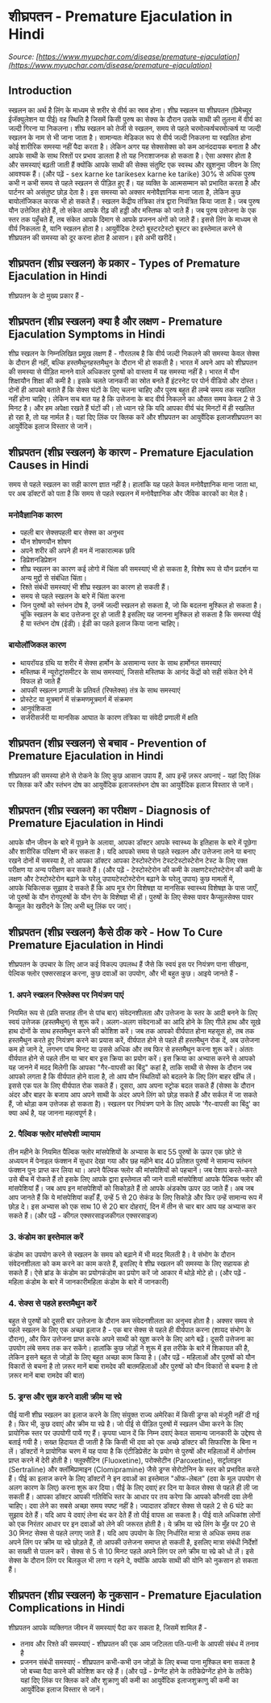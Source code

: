 # शीघ्रपतन - Premature Ejaculation in Hindi
_Source: [https://www.myupchar.com/disease/premature-ejaculation](https://www.myupchar.com/disease/premature-ejaculation)_

## Introduction
स्खलन का अर्थ है लिंग के माध्यम से शरीर से वीर्य का स्राव होना। शीघ्र स्खलन या शीघ्रपतन (प्रिमेच्यूर ईजॅक्युलेशन या पीई) वह स्थिति है जिसमें किसी पुरुष का सेक्स के दौरान उसके साथी की तुलना में वीर्य का जल्दी गिरना या निकलना। शीघ्र स्खलन को तेजी से स्खलन, समय से पहले चरमोत्कर्षचरमोत्कर्ष या जल्दी स्खलन के नाम से भी जाना जाता है।
सामान्यतः मेडिकल रूप से वीर्य जल्दी निकलना या स्खलित होना कोई शारीरिक समस्या नहीं पैदा करता है। लेकिन अगर यह सेक्ससेक्स को कम आनंददायक बनाता है और आपके साथी के साथ रिश्तों पर प्रभाव डालता है तो यह निराशाजनक हो सकता है। ऐसा अक्सर होता है और समस्याएं बढ़ती जाती हैं क्योंकि आपके साथी की सेक्स संतुष्टि एक स्वस्थ और खुशनुमा जीवन के लिए आवश्यक हैं।
(और पढ़ें - sex karne ke tarikesex karne ke tarike)
30% से अधिक पुरुष कभी न कभी समय से पहले स्खलन से पीड़ित हुए हैं। यह व्यक्ति के आत्मसम्मान को प्रभावित करता है और पार्टनर को असंतुष्ट छोड़ देता है। इस समस्या को अक्सर मनोवैज्ञानिक माना जाता है, लेकिन कुछ बायोलॉजिकल कारक भी हो सकते हैं।
स्खलन केंद्रीय तंत्रिका तंत्र द्वारा नियंत्रित किया जाता है। जब पुरुष यौन उत्तेजित होते हैं, तो संकेत आपके रीढ़ की हड्डी और मस्तिष्क को जाते हैं। जब पुरुष उत्तेजना के एक स्तर तक पहुँचते हैं, तब संकेत आपके दिमाग से आपके प्रजनन अंगों को जाते हैं। इससे लिंग के माध्यम से वीर्य निकलता है, यानि स्खलन होता है।
आयुर्वेदिक टेस्टो बूस्टरटेस्टो बूस्टर का इस्तेमाल करने से शीघ्रपतन की समस्या को दूर करना होता है आसान। इसे अभी खरीदें।

## शीघ्रपतन (शीघ्र स्खलन) के प्रकार - Types of Premature Ejaculation in Hindi
शीघ्रपतन के दो मुख्य प्रकार हैं -

## शीघ्रपतन (शीघ्र स्खलन) क्या है और लक्षण - Premature Ejaculation Symptoms in Hindi
शीघ्र स्खलन के निम्नलिखित प्रमुख लक्षण हैं -
गौरतलब है कि वीर्य जल्दी निकलने की समस्या केवल सेक्स के दौरान ही नहीं, बल्कि हस्तमैथुनहस्तमैथुन के दौरान भी हो सकती है।
भारत में अपने आप को शीघ्रपतन की समस्या से पीड़ित मानने वाले अधिकतर पुरुषों को वास्तव में यह समस्या नहीं है। भारत में यौन शिक्षायौन शिक्षा की कमी है। इसके चलते जानकरी का स्रोत बनते हैं इंटरनेट पर पोर्न वीडियो और दोस्त। दोनों ही आपको बताते हैं कि सेक्स घंटों के लिए चलना चाहिए और पुरुष बहुत ही लम्बे समय तक स्खलित नहीं होना चाहिए। लेकिन सच बात यह है कि उत्तेजना के बाद वीर्य निकलने का औसत समय केवल 2 से 3 मिनट है। और हम अपेक्षा रखते हैं घंटों की। तो ध्यान रहे कि यदि आपका वीर्य चंद मिनटों में ही स्खलित हो रहा है, तो यह नार्मल है।
यहां दिए लिंक पर क्लिक करें और शीघ्रपतन का आयुर्वेदिक इलाजशीघ्रपतन का आयुर्वेदिक इलाज विस्तार से जानें।

## शीघ्रपतन (शीघ्र स्खलन) के कारण - Premature Ejaculation Causes in Hindi
समय से पहले स्खलन का सही कारण ज्ञात नहीं है। हालांकि यह पहले केवल मनोवैज्ञानिक माना जाता था, पर अब डॉक्टरों को पता है कि समय से पहले स्खलन में मनोवैज्ञानिक और जैविक कारकों का मेल है।
### मनोवैज्ञानिक कारण
- पहली बार सेक्सपहली बार सेक्स का अनुभव
- यौन शोषणयौन शोषण
- अपने शरीर की अपने ही मन में नाकारात्मक छवि
- डिप्रेशनडिप्रेशन
- शीघ्र स्खलन का कारण कई लोगो में चिंता की समस्याएं भी हो सकता है, विशेष रूप से यौन प्रदर्शन या अन्य मुद्दों से संबंधित चिंता।
- रिश्ते संबंधी समस्याएं भी शीघ्र स्खलन का कारण हो सकती हैं।
- समय से पहले स्खलन के बारे में चिंता करना
- जिन पुरुषों को स्तंभन दोष है, उनमें जल्दी स्खलन हो सकता है, जो कि बदलना मुश्किल हो सकता है। चूंकि स्खलन के बाद उत्तेजना दूर हो जाती है इसलिए यह जानना मुश्किल हो सकता है कि समस्या पीई है या स्तंभन दोष (ईडी)। ईडी का पहले इलाज किया जाना चाहिए।
### बायोलॉजिकल कारण
- थायरॉयड ग्रंथि या शरीर में सेक्स हार्मोन के असामान्य स्तर के साथ हार्मोनल समस्याएं
- मस्तिष्क में न्यूरोट्रांसमीटर के साथ समस्याएं, जिससे मस्तिष्क के आनंद केंद्रों को सही संकेत देने में विफल हो जाते हैं
- आपकी स्खलन प्रणाली के प्रतिवर्त (रिफ्लेक्स) तंत्र के साथ समस्याएं
- प्रोस्टेट या मूत्रमार्ग में संक्रमणमूत्रमार्ग में संक्रमण
- आनुवंशिकता
- सर्जरीसर्जरी या मानसिक आघात के कारण तंत्रिका या संवेदी प्रणाली में क्षति

## शीघ्रपतन (शीघ्र स्खलन) से बचाव - Prevention of Premature Ejaculation in Hindi
शीघ्रपतन की समस्या होने से रोकने के लिए कुछ आसान उपाय हैं, आप इन्हें ज़रूर अपनाएं -
यहां दिए लिंक पर क्लिक करें और स्तंभन दोष का आयुर्वेदिक इलाजस्तंभन दोष का आयुर्वेदिक इलाज विस्तार से जानें।

## शीघ्रपतन (शीघ्र स्खलन) का परीक्षण - Diagnosis of Premature Ejaculation in Hindi
आपके यौन जीवन के बारे में पूछने के अलावा, आपका डॉक्टर आपके स्वास्थ्य के इतिहास के बारे में पूछेगा और शारीरिक परिक्षण भी कर सकता है।
यदि आपको समय से पहले स्खलन और उत्तेजना लाने या बनाए रखने दोनों में समस्या है, तो आपका डॉक्टर आपका टेस्टोस्टेरोन टेस्टटेस्टोस्टेरोन टेस्ट के लिए रक्त परीक्षण या अन्य परीक्षण कर सकते हैं।
(और पढ़ें - टेस्टोस्टेरोन की कमी के लक्षणटेस्टोस्टेरोन की कमी के लक्षण और टेस्टोस्टेरोन बढ़ाने के घरेलू उपायटेस्टोस्टेरोन बढ़ाने के घरेलू उपाय)
कुछ मामलों में, आपके चिकित्सक सुझाव दे सकते हैं कि आप मूत्र रोग विशेषज्ञ या मानसिक स्वास्थ्य विशेषज्ञ के पास जाएँ, जो पुरुषों के यौन रोगपुरुषों के यौन रोग के विशेषज्ञ भी हों।
पुरुषों के लिए सेक्स पावर कैप्सूलसेक्स पावर कैप्सूल काे खरीदने के लिए अभी ब्लू लिंक पर जाएं।

## शीघ्रपतन (शीघ्र स्खलन) कैसे ठीक करे - How To Cure Premature Ejaculation in Hindi
शीघ्रपतन के उपचार के लिए आज कई विकल्प उपलब्ध हैं जैसे कि स्वयं इस पर नियंत्रण पाना सीखना, पेल्विक फ्लोर एक्सरसाइज करना, कुछ दवाओं का उपयोग, और भी बहुत कुछ। आइये जानते हैं -
### 1. अपने स्खलन रिफ्लेक्स पर नियंत्रण पाएं
नियमित रूप से (प्रति सप्ताह तीन से पांच बार) संवेदनशीलता और उत्तेजना के स्तर के आदी बनने के लिए स्वयं उत्तेजक (हस्तमैथुन) से शुरू करें। अलग-अलग संवेदनाओं का आदि होने के लिए गीले हाथ और सूखे हाथ दोनों के साथ हस्तमैथुन करने की कोशिश करें।
जब तक आपको वीर्यपात होना महसूस हो, तब तक हस्तमैथुन करते हुए नियंत्रण करने का प्रयास करें, वीर्यपात होने से पहले ही हस्तमैथुन रोक दें, अब उत्तेजना कम हो जाने दे, लगभग पांच मिनट या उससे अधिक और तब फिर से हस्तमैथुन करना शुरू करें। अंततः वीर्यपात होने से पहले तीन या चार बार इस क्रिया का प्रयोग करें।
इस क्रिया का अभ्यास करने से आपको यह जानने में मदद मिलेगी कि आपका "गैर-वापसी का बिंदु" कहां है, ताकि साथी से सेक्स के दौरान जब आपको लगता है कि वीर्यपात होने वाला है, तो आप यौन स्थितियों को बदलने के लिए लिंग बाहर खींच लें। इससे एक पल के लिए वीर्यपात रोक सकते हैं।
दूसरा, आप अपना स्ट्रोक बदल सकते हैं (सेक्स के दौरान अंदर और बाहर के बजाय आप अपने साथी के अंदर अपने लिंग को छोड़ सकते हैं और सर्कल में जा सकते हैं, जो थोड़ा कम उत्तेजक हो सकता है)। स्खलन पर नियंत्रण पाने के लिए आपके 'गैर-वापसी का बिंदु' का क्या अर्थ है, यह जानना महत्वपूर्ण है।
### 2. पैल्विक फ्लोर मांसपेशी व्यायाम
तीन महीने के नियमित पैल्विक फ्लोर मांसपेशियों के अभ्यास के बाद 55 पुरुषों के ऊपर एक छोटे से अध्ययन में पेनाइल फंक्शन में सुधार देखा गया और छह महीने बाद 40 प्रतिशत पुरुषों ने सामान्य स्तंभन फंक्शन पुनः प्राप्त कर लिया था।
अपने पैल्विक फ्लोर की मांसपेशियों को पहचानें। जब पेशाप करते-करते उसे बीच में रोकते हैं तो इसके लिए आपके द्वारा इस्तेमाल की जाने वाली मांसपेशियां आपके पैल्विक फ्लोर की मांसपेशियां हैं। जब आप इन मांसपेशियों को सिकोड़ते हैं तो आपके अंडकोष ऊपर उठ जाते हैं।
अब जब आप जानते हैं कि ये मांसपेशियां कहाँ हैं, उन्हें 5 से 20 सेकंड के लिए सिकोड़े और फिर उन्हें सामान्य रूप में छोड़ दे। इस अभ्यास को एक साथ 10 से 20 बार दोहराएं, दिन में तीन से चार बार आप यह अभ्यास कर सकते हैं।
(और पढ़ें - कीगल एक्सरसाइजकीगल एक्सरसाइज)
### 3. कंडोम का इस्तेमाल करें
कंडोम का उपयोग करने से स्खलन के समय को बढ़ाने में भी मदद मिलती है। वे संभोग के दौरान संवेदनशीलता को कम करने का काम करते हैं, इसलिए वे शीघ्र स्खलन की समस्या के लिए सहायक हो सकते हैं। ऐसे ब्रांड के कंडोम का प्रयोगकंडोम का प्रयोग करें जो आकार में थोड़े मोटे हो।
(और पढ़ें - महिला कंडोम के बारे में जानकारीमहिला कंडोम के बारे में जानकारी)
### 4. सेक्स से पहले हस्तमैथुन करें
बहुत से पुरुषों को दूसरी बार उत्तेजना के दौरान कम संवेदनशीलता का अनुभव होता है। अक्सर समय से पहले स्खलन के लिए एक अच्छा इलाज है - एक बार सेक्स से पहले ही वीर्यपात करना (शायद संभोग के दौरान), और फिर उत्तेजना प्राप्त करके अपने साथी को खुश करने के लिए आगे बढ़ें। दूसरी उत्तेजना का उपयोग लंबे समय तक कर सकेंगे।
हालांकि कुछ जोड़ों ने शुरू में इस तरीके के बारे में शिकायत की है, लेकिन इसने बहुत से जोड़ों के लिए बहुत अच्छा काम किया है। (और पढ़ें - महिलाओं और पुरुषों को यौन विकारों से बचना है तो ज़रूर मानें बाबा रामदेव की बातमहिलाओं और पुरुषों को यौन विकारों से बचना है तो ज़रूर मानें बाबा रामदेव की बात)
### 5. ड्रग्स और सुन्न करने वाली क्रीम या स्प्रे
पीई यानी शीघ्र स्खलन का इलाज करने के लिए संयुक्त राज्य अमेरिका में किसी ड्रग्स को मंजूरी नहीं दी गई है। फिर भी, कुछ दवाएं और क्रीम या स्प्रे है। जो पीई से पीड़ित पुरुषों में स्खलन धीमा करने के लिए प्रायोगिक स्तर पर उपयोगी पायें गए हैं।
कृपया ध्यान दें कि निम्न दवाएं केवल सामान्य जानकारी के उद्देश्य से बताई गयी है। सख्त हिदायत दी जाती है कि किसी भी दवा को एक अच्छे डॉक्टर की सिफारिश के बिना न लें।
डॉक्टरों ने प्रायोगिक चरण में यह पाया है कि एंटीडिप्रेसेंट के प्रयोग से पुरुषों और महिलाओं में ओर्गास्म प्राप्त करने में देरी होती है। फ्लूक्सैटिन (Fluoxetine), परोक्सेटीन (Paroxetine), सर्ट्रालाइन (Sertraline) और क्लॉमिप्रामाइन (Clomipramine) जैसे ड्रग्स सेरोटोनिन के स्तर को प्रभावित करते हैं। पीई का इलाज करने के लिए डॉक्टरों ने इन दवाओं का इस्तेमाल "ऑफ-लेबल" (दवा के मूल उपयोग से अलग कारण के लिए) करना शुरू कर दिया।
पीई के लिए दवाएं हर दिन या केवल सेक्स से पहले ही ली जा सकती हैं। आपका डॉक्टर आपकी गतिविधि स्तर के आधार पर तय करेगा कि आपको कौनसी दवा लेनी चाहिए। दवा लेने का सबसे अच्छा समय स्पष्ट नहीं है। ज्यादातर डॉक्टर सेक्स से पहले 2 से 6 घंटे का सुझाव देते हैं। यदि आप ये दवाएं लेना बंद कर देते हैं तो पीई वापस आ सकता है। पीई वाले अधिकांश लोगों को एक निरंतर आधार पर इन दवाओं को लेने की जरूरत होती है।
ये क्रीम या स्प्रे लिंग के मुँह पर 20 से 30 मिनट सेक्स से पहले लगाए जाते हैं। यदि आप उपयोग के लिए निर्धारित मात्रा से अधिक समय तक अपने लिंग पर क्रीम या स्प्रे छोड़ते हैं, तो आपकी उत्तेजना समाप्त हो सकती है, इसलिए मात्रा संबंधी निर्देशों का सख्ती से पालन करें। सेक्स से 5 से 10 मिनट पहले अपने लिंग पर लगे क्रीम या स्प्रे को धो लें। इसे सेक्स के दौरान लिंग पर बिलकुल भी लगा न रहने दे, क्योंकि आपके साथी की योनि को नुकसान हो सकता हैं।

## शीघ्रपतन (शीघ्र स्खलन) के नुकसान - Premature Ejaculation Complications in Hindi
शीघ्रपतन आपके व्यक्तिगत जीवन में समस्याएं पैदा कर सकता है, जिसमें शामिल हैं -
- तनाव और रिश्ते की समस्याएं - शीघ्रपतन की एक आम जटिलता पति-पत्नी के आपसी संबंध में तनाव है
- प्रजनन संबंधी समस्याएं - शीघ्रपतन कभी-कभी उन जोड़ों के लिए बच्चा पाना मुश्किल बना सकता है जो बच्चा पैदा करने की कोशिश कर रहे हैं। (और पढ़ें - प्रेग्नेंट होने के तरीकेप्रेग्नेंट होने के तरीके)
यहां दिए लिंक पर क्लिक करें और शुक्राणु की कमी का आयुर्वेदिक इलाजशुक्राणु की कमी का आयुर्वेदिक इलाज विस्तार से जानें।

